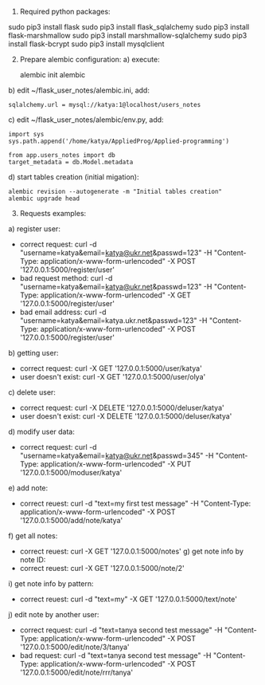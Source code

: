 1. Required python packages:

sudo pip3 install flask
sudo pip3 install flask_sqlalchemy
sudo pip3 install flask-marshmallow
sudo pip3 install marshmallow-sqlalchemy
sudo pip3 install flask-bcrypt
sudo pip3 install mysqlclient

2. Prepare alembic configuration:
a) execute:

    alembic init alembic

b) edit ~/flask_user_notes/alembic.ini, add:

    sqlalchemy.url = mysql://katya:1@localhost/users_notes


c) edit ~/flask_user_notes/alembic/env.py, add:

    import sys
    sys.path.append('/home/katya/AppliedProg/Applied-programming')

    from app.users_notes import db
    target_metadata = db.Model.metadata

d) start tables creation (initial migation):

    alembic revision --autogenerate -m "Initial tables creation"
    alembic upgrade head

3. Requests examples:

a) register user:
  - correct request:
      curl -d "username=katya&email=katya@ukr.net&passwd=123" -H "Content-Type: application/x-www-form-urlencoded" -X POST  '127.0.0.1:5000/register/user'
  - bad request method:
      curl -d "username=katya&email=katya@ukr.net&passwd=123" -H "Content-Type: application/x-www-form-urlencoded" -X GET  '127.0.0.1:5000/register/user'
  - bad email address:
      curl -d "username=katya&email=katya.ukr.net&passwd=123" -H "Content-Type: application/x-www-form-urlencoded" -X POST  '127.0.0.1:5000/register/user'

b) getting user:
  - correct request:
      curl -X GET '127.0.0.1:5000/user/katya'
  - user doesn't exist:
      curl -X GET '127.0.0.1:5000/user/olya'

c) delete user:
  - correct request:
      curl -X DELETE '127.0.0.1:5000/deluser/katya'
  - user doesn't exist:
      curl -X DELETE '127.0.0.1:5000/deluser/katya'

d) modify user data:
  - correct request:
      curl -d "username=katya&email=katya@ukr.net&passwd=345" -H "Content-Type: application/x-www-form-urlencoded" -X PUT  '127.0.0.1:5000/moduser/katya'

e) add note:
  - correct reuest:
      curl -d "text=my first test message" -H "Content-Type: application/x-www-form-urlencoded" -X POST  '127.0.0.1:5000/add/note/katya'

f) get all notes:
  - correct reuest:
      curl -X GET  '127.0.0.1:5000/notes'
g) get note info by note ID:
  - correct reuest:
      curl -X GET  '127.0.0.1:5000/note/2'

i) get note info by pattern:
  - correct reuest:
      curl -d "text=my" -X GET  '127.0.0.1:5000/text/note'
      
j) edit note by another user:
  - correct request:
    curl -d "text=tanya second test message" -H "Content-Type: application/x-www-form-urlencoded" -X POST '127.0.0.1:5000/edit/note/3/tanya'
  - bad request:
    curl -d "text=tanya second test message" -H "Content-Type: application/x-www-form-urlencoded" -X POST '127.0.0.1:5000/edit/note/rrr/tanya'
